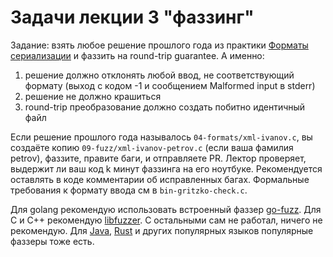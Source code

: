 #   Задачи лекции 3 "фаззинг"

Задание: взять любое решение прошлого года из практики [Форматы
сериализации][p] и фаззить на round-trip guarantee. А именно:

 1. решение должно отклонять любой ввод, не соответствующий формату
    (выход с кодом -1 и сообщением Malformed input в stderr)
 2. решение не должно крашиться
 3. round-trip преобразование должно создать побитно идентичный файл

Если решение прошлого года называлось `04-formats/xml-ivanov.c`, вы
создаёте копию `09-fuzz/xml-ivanov-petrov.c` (если ваша фамилия petrov),
фаззите, правите баги, и отправляете PR.
Лектор проверяет, выдержит ли ваш код k минут фаззинга на его ноутбуке.
Рекомендуется оставлять в коде комментарии об исправленных багах.
Формальные требования к формату ввода см в `bin-gritzko-check.c`.

Для golang рекомендую использовать встроенный фаззер [go-fuzz][g]. Для С и С++
рекомендую [libfuzzer][c]. С остальными сам не работал, ничего не рекомендую.
Для [Java][j], [Rust][r] и других популярных языков популярные фаззеры тоже
есть.


[p]: https://github.com/decentralized-hse/practice/tree/main/04-formats
[g]: https://go.dev/doc/tutorial/fuzz
[c]: https://github.com/google/fuzzing/blob/master/tutorial/libFuzzerTutorial.md
[j]: https://www.code-intelligence.com/blog/java-fuzzing-with-jazzer
[r]: https://rust-fuzz.github.io/book/introduction.html
